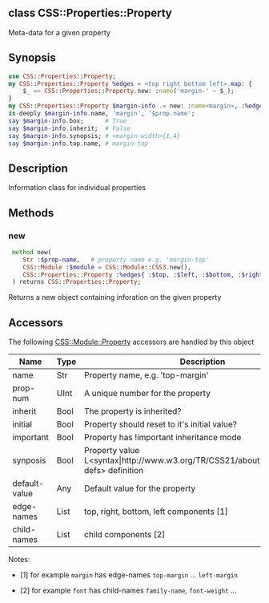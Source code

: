 class CSS::Properties::Property
-------------------------------

Meta-data for a given property

Synopsis
--------

```raku
use CSS::Properties::Property;
my CSS::Properties::Property %edges = <top right bottom left>.map: {
    $_ => CSS::Properties::Property.new: :name('margin-' ~ $_);
}
my CSS::Properties::Property $margin-info .= new: :name<margin>, :%edges;
is-deeply $margin-info.name, 'margin', '$prop.name';
say $margin-info.box;      # True
say $margin-info.inherit;  # False
say $margin-info.synopsis; # <margin-width>{1,4}
say $margin-info.top.name, # margin-top
```

Description
-----------

Information class for individual properties

Methods
-------

### new

```raku
 method new(
    Str :$prop-name,   # property name e.g. 'margin-top'
    CSS::Module :$module = CSS::Module::CSS3.new(), 
    CSS::Properties::Property :%edges{ :$top, :$left, :$bottom, :$right},
 ) returns CSS::Properties::Property;
```

Returns a new object containing inforation on the given property

Accessors
---------

The following [CSS::Module::Property](https://css-raku.github.io/CSS-Module-raku/Property) accessors are handled by this object

<table class="pod-table">
<thead><tr>
<th>Name</th> <th>Type</th> <th>Description</th>
</tr></thead>
<tbody>
<tr> <td>name</td> <td>Str</td> <td>Property name, e.g. &#39;top-margin&#39;</td> </tr> <tr> <td>prop-num</td> <td>UInt</td> <td>A unique number for the property</td> </tr> <tr> <td>inherit</td> <td>Bool</td> <td>The property is inherited?</td> </tr> <tr> <td>initial</td> <td>Bool</td> <td>Property should reset to it&#39;s initial value?</td> </tr> <tr> <td>important</td> <td>Bool</td> <td>Property has !important inheritance mode</td> </tr> <tr> <td>synposis</td> <td>Bool</td> <td>Property value L&lt;syntax|http://www.w3.org/TR/CSS21/about.html#property-defs&gt; definition</td> </tr> <tr> <td>default-value</td> <td>Any</td> <td>Default value for the property</td> </tr> <tr> <td>edge-names</td> <td>List</td> <td>top, right, bottom, left components [1]</td> </tr> <tr> <td>child-names</td> <td>List</td> <td>child components [2]</td> </tr>
</tbody>
</table>

Notes:

  * [1] for example `margin` has edge-names `top-margin` ... `left-margin`

  * [2] for example `font` has child-names `family-name`, `font-weight` ...


